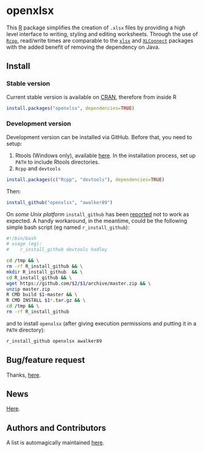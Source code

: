 openxlsx
========
This [R](http://www.r-project.org/) package simplifies the
creation of `.xlsx` files by providing 
a high level interface to writing, styling and editing
worksheets. Through the use of
[`Rcpp`](http://cran.r-project.org/web/packages/Rcpp/), 
read/write times are comparable to the
[`xlsx`](http://cran.r-project.org/web/packages/xlsx/index.html)
and
[`XLConnect`](http://cran.r-project.org/web/packages/XLConnect)
packages with the added benefit of removing the dependency on
Java. 

## Install


### Stable version
Current stable version is available on
[CRAN](http://cran.r-project.org/), therefore from 
inside R
```r
install.packages("openxlsx", dependencies=TRUE)
```

### Development version
Development version can be installed via GitHub. Before that, you
need to setup:

1. Rtools (Windows only), available
[here](http://cran.r-project.org/bin/windows/Rtools/). In the
installation process, set up `PATH` to include Rtools directories.
2. `Rcpp` and `devtools` 
```R
install.packages(c("Rcpp", "devtools"), dependencies=TRUE)
```

Then:
```r
install_github("openxlsx", "awalker89")
```
On *some Unix platform* `install_github` has been [reported](https://github.com/hadley/devtools/issues/467) not to
work as expected. A handy workaround, in the meantime, could be the following
simple bash script (eg named `r_install_github`):

```bash
#!/bin/bash
# usage (eg):
#    r_install_github devtools hadley

cd /tmp && \
rm -rf R_install_github && \
mkdir R_install_github  && \
cd R_install_github && \
wget https://github.com/$2/$1/archive/master.zip && \
unzip master.zip
R CMD build $1-master && \
R CMD INSTALL $1*.tar.gz && \
cd /tmp && \
rm -rf R_install_github
```

and to install `openxlsx` (after giving execution permissions and
putting it in a `PATH` directory):
```bash
r_install_github openxlsx awalker89
```

## Bug/feature request
Thanks, [here](https://github.com/awalker89/openxlsx/issues). 

## News
[Here](https://raw.githubusercontent.com/awalker89/openxlsx/master/NEWS). 

## Authors and Contributors
A list is automagically maintained
[here](https://github.com/awalker89/openxlsx/graphs/contributors). 